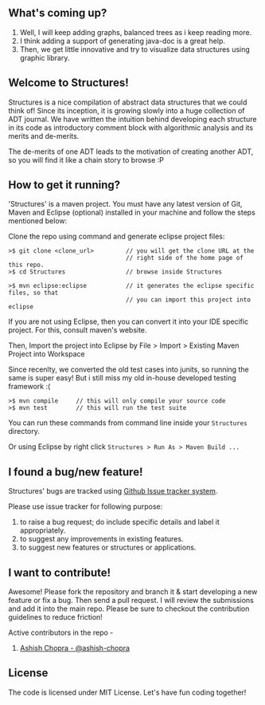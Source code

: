 
What's coming up?
---------------------
1. Well, I will keep adding graphs, balanced trees as i keep reading more.
2. I think adding a support of generating java-doc is a great help.
3. Then, we get little innovative and try to visualize data structures using graphic library.

Welcome to Structures!
------------------------
Structures is a nice compilation of abstract data structures that we could think of! Since its inception, it is growing slowly into a huge collection of ADT journal. We have written the intuition behind developing each structure in its code as introductory comment block with algorithmic analysis and its merits and de-merits.

The de-merits of one ADT leads to the motivation of creating another ADT, so you will find it like a chain story to browse :P


How to get it running?
---------------------------
'Structures' is a maven project. You must have any latest version of Git, Maven and Eclipse (optional) installed in your machine and follow the steps mentioned below:

   Clone the repo using command and generate eclipse project files:

    >$ git clone <clone_url>         // you will get the clone URL at the 
                                     // right side of the home page of this repo.
    >$ cd Structures                 // browse inside Structures       
     
    >$ mvn eclipse:eclipse           // it generates the eclipse specific files, so that 
                                     // you can import this project into eclipse

   If you are not using Eclipse, then you can convert it into your IDE specific project. For this, consult maven's website.
   
   Then, Import the project into Eclipse by File > Import > Existing Maven Project into Workspace
   
   Since recenlty, we converted the old test cases into junits, so running the same is super easy! But i still miss my old in-house developed testing framework :(

    >$ mvn compile     // this will only compile your source code
    >$ mvn test        // this will run the test suite

   You can run these commands from command line inside your `Structures` directory. 
   
   Or using Eclipse by right click `Structures > Run As > Maven Build ...`

I found a bug/new feature!
---------------------------
Structures' bugs are tracked using [Github Issue tracker system](https://github.com/ashish-chopra/Structures/issues).

Please use issue tracker for following purpose:
 1. to raise a bug request; do include specific details and label it appropriately.
 2. to suggest any improvements in existing features.
 3. to suggest new features or structures or applications.

I want to contribute!
-------------------------
Awesome! Please fork the repository and branch it & start developing a new feature or fix a bug. Then send a pull request. I will review the submissions and add it into the main repo.
Please be sure to checkout the contribution guidelines to reduce friction!

Active contributors in the repo - 
 1. [Ashish Chopra - @ashish-chopra](http://github.com/ashish-chopra)


License
----------------
The code is licensed under MIT License. 
Let's have fun coding together!
